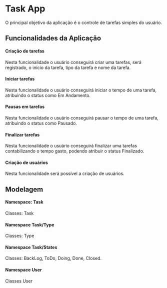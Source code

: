# Task App

O principal objetivo da aplicação é o controle de tarefas simples do 
usuário.


## Funcionalidades da Aplicação

#### Criação de tarefas

Nesta funcionalidade o usuário conseguirá criar uma tarefas, 
será registrado, o início da tarefa, tipo da tarefa e nome da tarefa.

#### Iniciar tarefas

Nesta funcionalidade o usuário conseguirá iniciar o tempo de uma 
tarefa, atribuindo o status como Em Andamento.

#### Pausas em tarefas 

Nesta funcionalidade o usuário conseguirá pausar o tempo de uma 
tarefa, atribuindo o status como Pausado.

#### Finalizar tarefas

Nesta funcionalidade o usuário conseguirá finalizar uma tarefas
contabilizando o tempo gasto, podendo atribuir o status Finalizado. 

#### Criação de usuários

Nesta funcionalidade será possível a criação de usuários.

## Modelagem 

#### Namespace: Task 
Classes: Task

#### Namespace Task/Type
Classes: Type

#### Namespace Task/States
Classes: BackLog, ToDo, Doing, Done, Closed. 

#### Namespace User
Classes User

